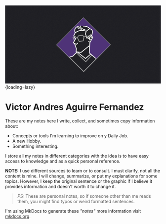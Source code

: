 ![logo_Banner.png](img/logo_Banner.png){loading=lazy}

# Victor Andres Aguirre Fernandez 

These are my notes here I write, collect, and sometimes copy information about:  

* Concepts or tools  I'm learning to improve on y Daily Job.    
* A new Hobby.    
* Something interesting.    

I store all my notes in different categories with the idea is to have easy access to knowledge and as a quick personal reference.


**NOTE:** I use different sources to learn or to consult.  I must clarify, not all the content is mine. I will change, summarize, or put my explanations for some topics. However,  I keep the original sentence or the graphic if I believe it provides information and doesn't worth it to change it.

> *PS:* These are personal notes, so if someone other than me reads them, you might find typos or weird formatted sentences.

I'm using MkDocs to generate these *"notes"* more information visit [mkdocs.org](https://mkdocs.org).